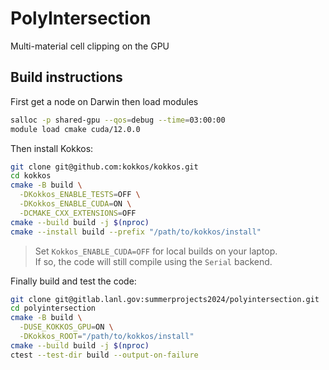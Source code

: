 # PolyIntersection

Multi-material cell clipping on the GPU

## Build instructions

First get a node on Darwin then load modules

```sh
salloc -p shared-gpu --qos=debug --time=03:00:00
module load cmake cuda/12.0.0
```
Then install Kokkos:

```sh
git clone git@github.com:kokkos/kokkos.git
cd kokkos
cmake -B build \
  -DKokkos_ENABLE_TESTS=OFF \
  -DKokkos_ENABLE_CUDA=ON \
  -DCMAKE_CXX_EXTENSIONS=OFF
cmake --build build -j $(nproc)
cmake --install build --prefix "/path/to/kokkos/install"
```
> Set `Kokkos_ENABLE_CUDA=OFF` for local builds on your laptop.<br>
> If so, the code will still compile using the `Serial` backend.

Finally build and test the code:

```sh
git clone git@gitlab.lanl.gov:summerprojects2024/polyintersection.git
cd polyintersection
cmake -B build \
  -DUSE_KOKKOS_GPU=ON \
  -DKokkos_ROOT="/path/to/kokkos/install"
cmake --build build -j $(nproc) 
ctest --test-dir build --output-on-failure 
```

